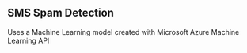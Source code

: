 ## SMS Spam Detection
Uses a Machine Learning model created with Microsoft Azure Machine Learning API
